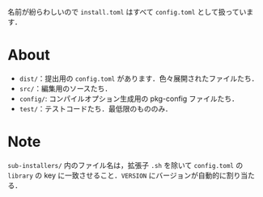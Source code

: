 名前が紛らわしいので `install.toml` はすべて `config.toml` として扱っています．

# About

- `dist/`：提出用の `config.toml` があります．色々展開されたファイルたち．
- `src/`：編集用のソースたち．
- `config/`: コンパイルオプション生成用の pkg-config ファイルたち．
- `test/`：テストコードたち．最低限のもののみ．

# Note
`sub-installers/` 内のファイル名は，拡張子 `.sh` を除いて `config.toml` の `library` の key に一致させること．`VERSION` にバージョンが自動的に割り当たる．
